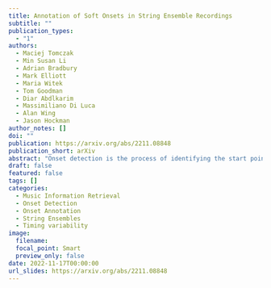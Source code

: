 ```yaml
---
title: Annotation of Soft Onsets in String Ensemble Recordings
subtitle: ""
publication_types:
  - "1"
authors:
  - Maciej Tomczak
  - Min Susan Li
  - Adrian Bradbury
  - Mark Elliott
  - Maria Witek
  - Tom Goodman
  - Diar Abdlkarim
  - Massimiliano Di Luca
  - Alan Wing
  - Jason Hockman
author_notes: []
doi: ""
publication: https://arxiv.org/abs/2211.08848
publication_short: arXiv
abstract: "Onset detection is the process of identifying the start points of musical note events within an audio recording. While the detection of percussive onsets is often considered a solved problem, soft onsets-as found in string instrument recordings-still pose a significant challenge for state-of-the-art algorithms. The problem is further exacerbated by a paucity of data containing expert annotations and research related to best practices for curating soft onset annotations for string instruments. To this end, we investigate inter-annotator agreement between 24 participants, extend an algorithm for determining the most consistent annotator, and compare the performance of human annotators and state-of-the-art onset detection algorithms. Experimental results reveal a positive trend between musical experience and both inter-annotator agreement and performance in comparison with automated systems. Additionally, onsets produced by changes in fingering as well as those from the cello were found to be particularly challenging for both human annotators and automatic approaches. To promote research in best practices for annotation of soft onsets, we have made all experimental data associated with this study publicly available. In addition, we publish the ARME Virtuoso Strings dataset, consisting of over 144 recordings of professional performances of an excerpt from Haydn's string quartet Op. 74 No. 1 Finale, each with corresponding individual instrumental onset annotations."
draft: false
featured: false
tags: []
categories:
  - Music Information Retrieval
  - Onset Detection
  - Onset Annotation
  - String Ensembles
  - Timing variability
image:
  filename:
  focal_point: Smart
  preview_only: false
date: 2022-11-17T00:00:00
url_slides: https://arxiv.org/abs/2211.08848
---
```

